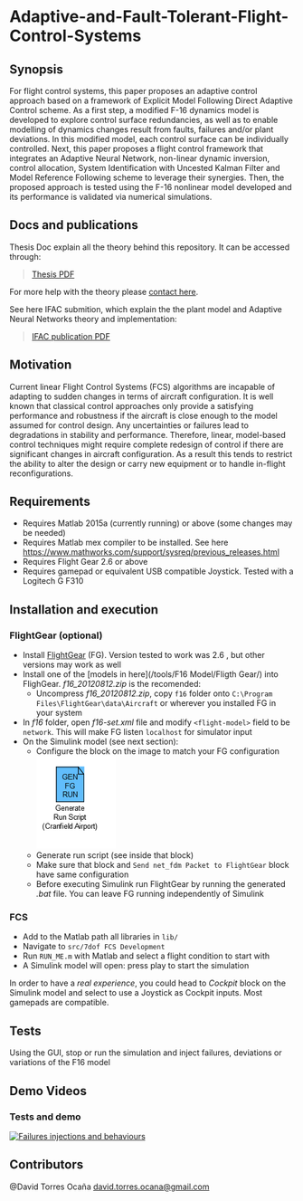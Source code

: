 # Adaptive-and-Fault-Tolerant-Flight-Control-Systems

## Synopsis

For flight control systems, this paper proposes an adaptive control approach based on a framework of Explicit Model Following Direct Adaptive Control scheme. As a first step, a modified F-16 dynamics model is developed to explore control surface redundancies, as well as to enable modelling of dynamics changes result from faults, failures and/or plant deviations. In this modified model, each control surface can be individually controlled. Next, this paper proposes a flight control framework that integrates an Adaptive Neural Network, non-linear dynamic inversion, control allocation, System Identification with Uncested Kalman Filter and Model Reference Following scheme to leverage their synergies. Then, the proposed approach is tested using the F-16 nonlinear model developed and its performance is validated via numerical simulations.

## Docs and publications 
Thesis Doc explain all the theory behind this repository. It can be accessed through:
>   [Thesis PDF](https://cran.ent.sirsidynix.net.uk/client/en_GB/knl/search/detailnonmodal/ent:$002f$002fSD_ILS$002f0$002fSD_ILS:365548/ada)

For more help with the theory please [contact here](mailto:david.torres.ocana@gmail.com).

See here IFAC submition, which explain the the plant model and Adaptive Neural Networks theory and implementation:

>   [IFAC publication PDF](http://www.sciencedirect.com/science/article/pii/S2405896315009404)


## Motivation

Current linear Flight Control Systems (FCS) algorithms are incapable of adapting to sudden changes in terms of aircraft configuration. It is well known that classical control approaches only provide a satisfying performance and robustness if the aircraft is close enough to the model assumed for control design. Any uncertainties or failures lead to degradations in stability and performance. Therefore, linear, model-based control techniques might require complete redesign of control if there are significant changes in aircraft configuration. As a result this tends to restrict the ability to alter the design or carry new equipment or to handle in-flight reconfigurations.

## Requirements

* Requires Matlab 2015a (currently running) or above (some changes may be needed)
* Requires Matlab mex compiler to be installed. See here https://www.mathworks.com/support/sysreq/previous_releases.html
* Requires Flight Gear 2.6 or above
* Requires gamepad or equivalent USB compatible Joystick. Tested with a Logitech G F310

## Installation and execution
### FlightGear (optional)

* Install [FlightGear](https://www.flightgear.org/download/)   (FG). Version tested to work was 2.6 , but other versions may work as well
* Install one of the [models in here](/tools/F16 Model/Fligth Gear/) into FlighGear. *f16_20120812.zip* is the recomended:
    - Uncompress *f16_20120812.zip*, copy ```f16``` folder onto ```C:\Program Files\FlightGear\data\Aircraft``` or wherever you installed FG in your system
* In *f16* folder, open *f16-set.xml* file and modify ```<flight-model>``` field to be ```network```. This will make FG listen ```localhost``` for simulator input
* On the Simulink model (see next section):
    * Configure the block on the image to match your FG configuration
    ![Configure](bat_gen.png)
    * Generate run script (see inside that block)
    * Make sure that block and ```Send net_fdm Packet to FlightGear``` block have same configuration
    * Before executing Simulink run FlightGear by running the generated *.bat* file. You can leave FG running independently of Simulink
    
### FCS

* Add to the Matlab path all libraries in ```lib/```
* Navigate to ```src/7dof FCS Development```
* Run ```RUN_ME.m``` with Matlab and select a flight condition to start with
* A Simulink model will open: press play to start the simulation

In order to have a *real experience*, you could head to *Cockpit* block on the Simulink model and select to use a Joystick as Cockpit inputs. Most gamepads are compatible. 

## Tests

Using the GUI, stop or run the simulation and inject failures, deviations or variations of the F16 model

## Demo Videos

### Tests and demo
[![Failures injections and behaviours](http://img.youtube.com/vi/WFtM5UVIlB4/mqdefault.jpg)](https://www.youtube.com/watch?v=WFtM5UVIlB4)

## Contributors

@David Torres Ocaña
    david.torres.ocana@gmail.com
